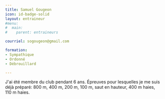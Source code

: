 ```yaml
---
title: Samuel Gougeon
icon: id-badge-solid
layout: entraineur
#menu:
#  main:
#    parent: entraineurs

courriel: sogougeon@gmail.com

formation:
- Sympathique
- Ordonné
- Débrouillard 

---
```


J'ai été membre du club pendant 6 ans. Épreuves pour lesquelles je me suis déjà préparé: 800 m, 400 m, 200 m, 100 m, saut en hauteur, 400 m haies, 110 m haies.
